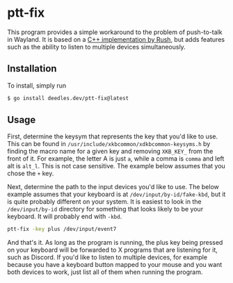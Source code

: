 ptt-fix
=======

This program provides a simple workaround to the problem of push-to-talk in Wayland. It is based on a [C++ implementation by Rush][rush], but adds features such as the ability to listen to multiple devices simultaneously.

Installation
------------

To install, simply run

```bash
$ go install deedles.dev/ptt-fix@latest
```

Usage
-----

First, determine the keysym that represents the key that you'd like to use. This can be found in `/usr/include/xkbcommon/xdkbcommon-keysyms.h` by finding the macro name for a given key and removing `XKB_KEY_` from the front of it. For example, the letter A is just `a`, while a comma is `comma` and left alt is `alt_l`. This is not case sensitive. The example below assumes that you chose the `+` key.

Next, determine the path to the input devices you'd like to use. The below example assumes that your keyboard is at `/dev/input/by-id/fake-kbd`, but it is quite probably different on your system. It is easiest to look in the `/dev/input/by-id` directory for something that looks likely to be your keyboard. It will probably end with `-kbd`.

```bash
ptt-fix -key plus /dev/input/event7
```

And that's it. As long as the program is running, the plus key being pressed on your keyboard will be forwarded to X programs that are listening for it, such as Discord. If you'd like to listen to multiple devices, for example because you have a keyboard button mapped to your mouse and you want both devices to work, just list all of them when running the program.

[rush]: https://github.com/Rush/wayland-push-to-talk-fix
